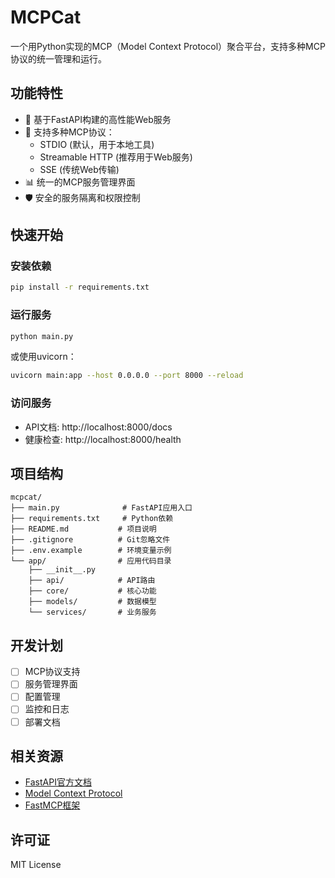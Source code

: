 # MCPCat

一个用Python实现的MCP（Model Context Protocol）聚合平台，支持多种MCP协议的统一管理和运行。

## 功能特性

- 🚀 基于FastAPI构建的高性能Web服务
- 🔌 支持多种MCP协议：
  - STDIO (默认，用于本地工具)
  - Streamable HTTP (推荐用于Web服务)
  - SSE (传统Web传输)
- 📊 统一的MCP服务管理界面
- 🛡️ 安全的服务隔离和权限控制

## 快速开始

### 安装依赖

```bash
pip install -r requirements.txt
```

### 运行服务

```bash
python main.py
```

或使用uvicorn：

```bash
uvicorn main:app --host 0.0.0.0 --port 8000 --reload
```

### 访问服务

- API文档: http://localhost:8000/docs
- 健康检查: http://localhost:8000/health

## 项目结构

```
mcpcat/
├── main.py              # FastAPI应用入口
├── requirements.txt     # Python依赖
├── README.md           # 项目说明
├── .gitignore          # Git忽略文件
├── .env.example        # 环境变量示例
└── app/                # 应用代码目录
    ├── __init__.py
    ├── api/            # API路由
    ├── core/           # 核心功能
    ├── models/         # 数据模型
    └── services/       # 业务服务
```

## 开发计划

- [ ] MCP协议支持
- [ ] 服务管理界面
- [ ] 配置管理
- [ ] 监控和日志
- [ ] 部署文档

## 相关资源

- [FastAPI官方文档](https://fastapi.tiangolo.com/)
- [Model Context Protocol](https://modelcontextprotocol.io/introduction)
- [FastMCP框架](https://gofastmcp.com/getting-started/welcome)

## 许可证

MIT License